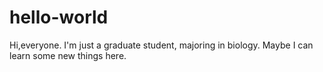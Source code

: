 # hello-world
Hi,everyone.
I'm just a graduate student, majoring in biology.
Maybe I can learn some new things here.
